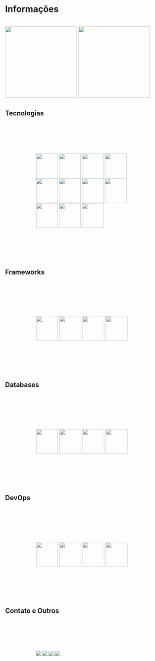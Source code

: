 
<h1>Informações<h1>
<!-- 
#### Sou um desenvolvedor PHP e JavaScript que está buscando sempre aprender mais.
INFO
-->
<img height="230" src="https://github-readme-stats.vercel.app/api?username=AugustusAraujo&show_icons=true&theme=tokyonight"> <img height="230" src="https://github-readme-stats.vercel.app/api/top-langs/?username=AugustusAraujo&show_icons=true&theme=tokyonight">
<h2>Tecnologias</h2>
<div style="display: inline_bloco;padding:100px;">
 <img align="center" width="70" height="80" src="https://cdn.jsdelivr.net/gh/devicons/devicon/icons/php/php-plain.svg" />
 <img align="center" width="70" height="80" src="https://cdn.jsdelivr.net/gh/devicons/devicon/icons/dart/dart-original.svg" />
 <img align="center" width="70" height="80" src="https://cdn.jsdelivr.net/gh/devicons/devicon/icons/javascript/javascript-original.svg" />  
 <img align="center" width="70" height="80" src="https://cdn.jsdelivr.net/gh/devicons/devicon/icons/typescript/typescript-original.svg" />  
 <img align="center" width="70" height="80" src="https://cdn.jsdelivr.net/gh/devicons/devicon/icons/html5/html5-original.svg" />  
 <img align="center" width="70" height="80" src="https://cdn.jsdelivr.net/gh/devicons/devicon/icons/css3/css3-original.svg" />  
 <img align="center" width="70" height="80" src="https://cdn.jsdelivr.net/gh/devicons/devicon/icons/nodejs/nodejs-original.svg" />
 <img align="center" width="70" height="80" src="https://cdn.jsdelivr.net/gh/devicons/devicon/icons/sass/sass-original.svg" />
 <img align="center" width="70" height="80" src="https://cdn.jsdelivr.net/gh/devicons/devicon/icons/less/less-plain-wordmark.svg" />
 <img align="center" width="70" height="80" src="https://cdn.jsdelivr.net/gh/devicons/devicon/icons/kotlin/kotlin-original.svg" />
 <img align="center" width="70" height="80" src="https://cdn.jsdelivr.net/gh/devicons/devicon/icons/java/java-original.svg"/>
 <!--
 <img align="center" width="70" height="80" src="https://cdn.jsdelivr.net/gh/devicons/devicon/icons/express/express-original.svg" />
 -->
</div>
<h2>Frameworks<h2>
<div style="display: inline_block;padding:100px;">
 <img align="center" width="70" height="80" src="https://cdn.jsdelivr.net/gh/devicons/devicon/icons/laravel/laravel-plain.svg" />
 <!-- <img align="center" width="70" height="80" src="https://cdn.jsdelivr.net/gh/devicons/devicon/icons/symfony/symfony-original.svg" /> -->
 <img align="center" width="70" height="80" src="https://cdn.jsdelivr.net/gh/devicons/devicon/icons/react/react-original.svg" />
 <img align="center" width="70" height="80" src="https://cdn.jsdelivr.net/gh/devicons/devicon/icons/nextjs/nextjs-original.svg" />
 <img align="center" width="70" height="80" src="https://cdn.jsdelivr.net/gh/devicons/devicon/icons/flutter/flutter-original.svg" />
</div>
<h2>Databases<h2>
<div style="display: inline_block;padding:100px;">
 <img align="center" width="70" height="80" src="https://cdn.jsdelivr.net/gh/devicons/devicon/icons/mysql/mysql-original.svg" />
 <img align="center" width="70" height="80" src="https://cdn.jsdelivr.net/gh/devicons/devicon/icons/postgresql/postgresql-original.svg" />
 <img align="center" width="70" height="80" src="https://cdn.jsdelivr.net/gh/devicons/devicon/icons/redis/redis-original.svg" />
 <img align="center" width="70" height="80" src="https://cdn.jsdelivr.net/gh/devicons/devicon/icons/mongodb/mongodb-original.svg" />
</div>
<h2>DevOps<h2>
<div style="display: inline_block;padding:100px;">
 <img align="center" width="70" height="80" src="https://cdn.jsdelivr.net/gh/devicons/devicon/icons/docker/docker-original.svg" />
 <img align="center" width="70" height="80" src="https://cdn.jsdelivr.net/gh/devicons/devicon/icons/kubernetes/kubernetes-plain.svg" />
 <img align="center" width="70" height="80" src="https://cdn.jsdelivr.net/gh/devicons/devicon/icons/git/git-original.svg" />
 <img align="center" width="70" height="80" src="https://cdn.jsdelivr.net/gh/devicons/devicon/icons/nginx/nginx-original.svg" />
</div>
<h2>Contato e Outros</h2>
<div style="display: inline_block;padding:100px;">
 <a href="mailto:augustusaraujo13@gmail.com"><img src="https://img.shields.io/badge/Gmail-D14836?style=for-the-badge&logo=gmail&logoColor=white"></a>
 <a href="https://www.linkedin.com/in/augustus-ara%C3%BAjo-135511216/"><img src="https://img.shields.io/badge/LinkedIn-0077B5?style=for-the-badge&logo=linkedin&logoColor=white"></a>
 <a href="https://gitlab.com/AugustusAraujo"><img src="https://img.shields.io/badge/GitLab-330F63?style=for-the-badge&logo=gitlab&logoColor=white"></a>
 <a href="https://discord.gg/AWUpGEDaZs"><img src="https://img.shields.io/badge/Discord-7289DA?style=for-the-badge&logo=discord&logoColor=white"></a>
</div>
